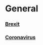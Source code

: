 # General

### [Brexit](General/brexit_worksheet)

### [Coronavirus](Toiec/Media/sixoclocknews_20200120_coronavirus)

